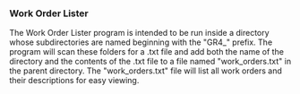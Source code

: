 ### Work Order Lister
The Work Order Lister program is intended to be run inside a directory whose subdirectories are named beginning with the "GR4_" prefix.
The program will scan these folders for a .txt file and add both the name of the directory and the contents of the .txt file to a file named "work_orders.txt" in the parent directory.
The "work_orders.txt" file will list all work orders and their descriptions for easy viewing.